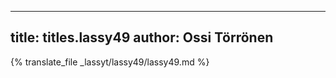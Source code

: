 
---
title: titles.lassy49
author: Ossi Törrönen
---
{% translate_file _lassyt/lassy49/lassy49.md %}